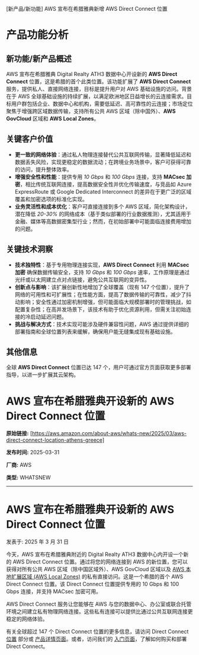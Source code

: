 
<!-- AI_TASK_START: AI标题翻译 -->
[新产品/新功能] AWS 宣布在希腊雅典新增 AWS Direct Connect 位置

<!-- AI_TASK_END: AI标题翻译 -->


<!-- AI_TASK_START: AI竞争分析 -->
# 产品功能分析

## 新功能/新产品概述  
AWS 宣布在希腊雅典 Digital Realty ATH3 数据中心开设新的 **AWS Direct Connect** 位置，这是希腊的首个此类位置。该功能扩展了 **AWS Direct Connect** 服务，提供私人、直接网络连接，目标是提升用户对 AWS 基础设施的访问。背景在于 AWS 全球基础设施的持续扩展，以满足欧洲地区日益增长的云连接需求。目标用户群包括企业、数据中心和机构，需要低延迟、高可靠性的云连接；市场定位聚焦于增强跨区域数据传输，支持所有公共 AWS 区域（除中国外）、**AWS GovCloud** 区域和 **AWS Local Zones**。

## 关键客户价值  
- **更一致的网络体验**：通过私人物理连接替代公共互联网传输，显著降低延迟和数据丢失风险，实现更稳定的数据流动；在跨境业务场景中，客户可获得可靠的访问，提升整体效率。  
- **增强安全性和性能**：提供专用 _10 Gbps_ 和 _100 Gbps_ 连接，支持 **MACsec 加密**，相比传统互联网连接，提高数据安全性并优化传输速度，与竞品如 Azure ExpressRoute 或 Google Dedicated Interconnect 的差异在于更广泛的区域覆盖和加密选项的标准化实现。  
- **业务灵活性和成本优化**：客户可直接连接到多个 AWS 区域，简化架构设计，潜在降低 _20-30%_ 的网络成本（基于类似部署的行业数据推测），尤其适用于金融、媒体等高数据密集型行业；然而，在初始部署中可能面临连接费用增加的问题。

## 关键技术洞察  
- **技术独特性**：基于专用物理连接实现，**AWS Direct Connect** 利用 **MACsec 加密** 确保数据传输安全，支持 _10 Gbps_ 和 _100 Gbps_ 速率，工作原理是通过光纤或以太网建立点对点链接，避免公共互联网的变异性。  
- **创新点与影响**：该扩展创新性地增加了全球覆盖（现有 147 个位置），提升了网络的可用性和可扩展性；在性能方面，提高了数据传输的可靠性，减少了抖动影响；安全性通过加密机制增强，但可能面临大规模部署时的管理挑战，如配置复杂性；在高并发场景下，该技术有助于优化资源利用，但需关注初始连接的冷启动延迟问题。  
- **挑战与解决方式**：技术实现可能涉及硬件兼容性问题，AWS 通过提供详细的部署指南和全球位置列表来缓解，确保用户能无缝集成现有基础设施。

## 其他信息  
全球 **AWS Direct Connect** 位置已达 147 个，用户可通过官方页面获取更多部署指导，以进一步扩展其云架构。

<!-- AI_TASK_END: AI竞争分析 -->


<!-- AI_TASK_START: AI全文翻译 -->
# AWS 宣布在希腊雅典开设新的 AWS Direct Connect 位置

**原始链接:** [https://aws.amazon.com/about-aws/whats-new/2025/03/aws-direct-connect-location-athens-greece]  

**发布时间:** 2025-03-31  

**厂商:** AWS  

**类型:** WHATSNEW  

---  
# AWS 宣布在希腊雅典开设新的 AWS Direct Connect 位置  

发表于: 2025 年 3 月 31 日  

今天，AWS 宣布在希腊雅典附近的 Digital Realty ATH3 数据中心内开设一个新的 AWS Direct Connect 位置。通过将您的网络连接到 AWS 的新位置，您可以获得对所有公共 AWS 区域（除中国区域外）、AWS GovCloud 区域以及 [AWS 本地扩展区域 (AWS Local Zones)](https://aws.amazon.com/about-aws/global-infrastructure/localzones/) 的私有直接访问。这是一个希腊的首个 AWS Direct Connect 位置。该 Direct Connect 位置提供专用的 10 Gbps 和 100 Gbps 连接，并支持 MACsec 加密可用。  
  
AWS Direct Connect 服务让您能够在 AWS 与您的数据中心、办公室或联合托管环境之间建立私有物理网络连接。这些私有连接可以提供比通过公共互联网连接更稳定的网络体验。  
  
有关全球超过 147 个 Direct Connect 位置的更多信息，请访问 Direct Connect [位置](https://aws.amazon.com/directconnect/locations/) 部分或 [产品详情页面](https://aws.amazon.com/directconnect)。或者，访问我们的 [入门页面](https://aws.amazon.com/directconnect/getting-started/)，了解如何购买和部署 Direct Connect。

<!-- AI_TASK_END: AI全文翻译 -->

